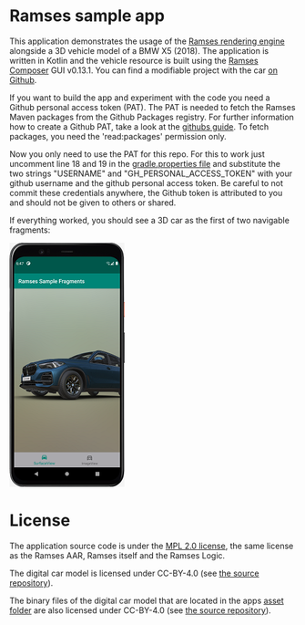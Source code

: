 # Ramses sample app

This application demonstrates the usage of the [Ramses rendering engine](https://ramses-sdk.readthedocs.io/en/latest/index.html) alongside
a 3D vehicle model of a BMW X5 (2018). The application is written in Kotlin and
the vehicle resource is built using the [Ramses Composer](https://github.com/bmwcarit/ramses-composer) GUI
v0.13.1. You can find a modifiable project with the car [on Github](https://github.com/bmwcarit/digital-car-3d).



If you want to build the app and experiment with the code you need a Github personal access token (PAT).
The PAT is needed to fetch the Ramses Maven packages from the Github Packages registry.
For further information how to create a Github PAT, take a look at the [githubs guide](https://docs.github.com/en/authentication/keeping-your-account-and-data-secure/creating-a-personal-access-token).
To fetch packages, you need the 'read:packages' permission only.

Now you only need to use the PAT for this repo.
For this to work just uncomment line 18 and 19 in the [gradle.properties file](./gradle.properties) and substitute the two strings "USERNAME" and
"GH_PERSONAL_ACCESS_TOKEN" with your github username and the github personal access token. Be careful to
not commit these credentials anywhere, the Github token is attributed to you and should not be given to
others or shared.

If everything worked, you should see a 3D car as the first of two navigable fragments:

![Car](./doc/screenshot.png)

# License

The application source code is under the [MPL 2.0 license](./LICENSE.txt), the same license as the Ramses AAR,
Ramses itself and the Ramses Logic.

The digital car model is licensed under CC-BY-4.0 (see [the source repository](https://github.com/bmwcarit/digital-car-3d)).

The binary files of the digital car model that are located in the apps [asset folder](./app/src/main/assets) are also licensed under CC-BY-4.0 (see [the source repository](https://github.com/bmwcarit/digital-car-3d)).
